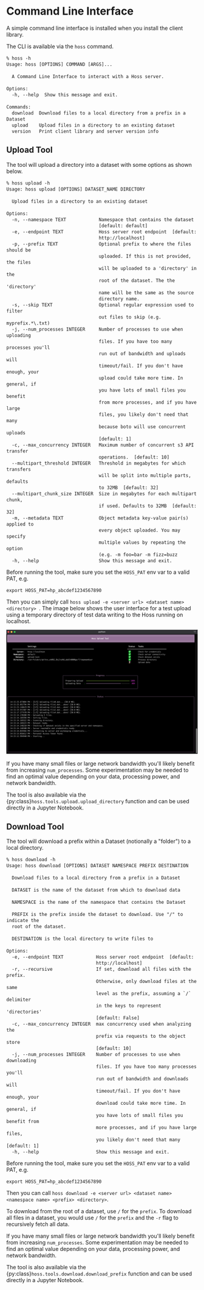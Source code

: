 # Command Line Interface
A simple command line interface is installed when you install the client library.

The CLI is available via the `hoss` command.
```
% hoss -h
Usage: hoss [OPTIONS] COMMAND [ARGS]...

  A Command Line Interface to interact with a Hoss server.

Options:
  -h, --help  Show this message and exit.

Commands:
  download  Download files to a local directory from a prefix in a Dataset
  upload    Upload files in a directory to an existing dataset
  version   Print client library and server version info
```

## Upload Tool
The tool will upload a directory into a dataset with some options as shown below.

```
% hoss upload -h
Usage: hoss upload [OPTIONS] DATASET_NAME DIRECTORY

  Upload files in a directory to an existing dataset

Options:
  -n, --namespace TEXT            Namespace that contains the dataset
                                  [default: default]
  -e, --endpoint TEXT             Hoss server root endpoint  [default:
                                  http://localhost]
  -p, --prefix TEXT               Optional prefix to where the files should be
                                  uploaded. If this is not provided, the files
                                  will be uploaded to a 'directory' in the
                                  root of the dataset. The the 'directory'
                                  name will be the same as the source
                                  directory name.
  -s, --skip TEXT                 Optional regular expression used to filter
                                  out files to skip (e.g. myprefix.*\.txt)
  -j, --num_processes INTEGER     Number of processes to use when uploading
                                  files. If you have too many processes you'll
                                  run out of bandwidth and uploads will
                                  timeout/fail. If you don't have enough, your
                                  upload could take more time. In general, if
                                  you have lots of small files you benefit
                                  from more processes, and if you have large
                                  files, you likely don't need that many
                                  because boto will use concurrent uploads
                                  [default: 1]
  -c, --max_concurrency INTEGER   Maximum number of concurrent s3 API transfer
                                  operations.  [default: 10]
  --multipart_threshold INTEGER   Threshold in megabytes for which transfers
                                  will be split into multiple parts, defaults
                                  to 32MB  [default: 32]
  --multipart_chunk_size INTEGER  Size in megabytes for each multipart chunk,
                                  if used. Defaults to 32MB  [default: 32]
  -m, --metadata TEXT             Object metadata key-value pair(s) applied to
                                  every object uploaded. You may specify
                                  multiple values by repeating the option
                                  (e.g. -m foo=bar -m fizz=buzz
  -h, --help                      Show this message and exit.
```

Before running the tool, make sure you set the `HOSS_PAT` env var to a valid PAT, e.g.

```
export HOSS_PAT=hp_abcdef1234567890
```

Then you can simply call `hoss upload -e <server url> <dataset name> <directory> `. The image below shows the 
user interface for a test upload using a temporary directory of test data writing to
the Hoss running on localhost. 

![The upload tool UI](_static/img/upload-tool.png "Upload Tool UI")

If you have many small files or large network bandwidth you'll likely benefit from increasing `num_processes`. Some 
experimentation may be needed to find an optimal value depending on your data, processing power, and network
bandwidth.

The tool is also available via the {py:class}`hoss.tools.upload.upload_directory` function 
and can be used directly in a Jupyter Notebook.


## Download Tool
The tool will download a prefix within a Dataset (notionally a "folder") to a local directory.

```
% hoss download -h
Usage: hoss download [OPTIONS] DATASET NAMESPACE PREFIX DESTINATION

  Download files to a local directory from a prefix in a Dataset

  DATASET is the name of the dataset from which to download data

  NAMESPACE is the name of the namespace that contains the Dataset

  PREFIX is the prefix inside the dataset to download. Use "/" to indicate the
  root of the dataset.

  DESTINATION is the local directory to write files to

Options:
  -e, --endpoint TEXT            Hoss server root endpoint  [default:
                                 http://localhost]
  -r, --recursive                If set, download all files with the prefix.
                                 Otherwise, only download files at the same
                                 level as the prefix, assuming a `/` delimiter
                                 in the keys to represent 'directories'
                                 [default: False]
  -c, --max_concurrency INTEGER  max concurrency used when analyzing the
                                 prefix via requests to the object store
                                 [default: 10]
  -j, --num_processes INTEGER    Number of processes to use when downloading
                                 files. If you have too many processes you'll
                                 run out of bandwidth and downloads will
                                 timeout/fail. If you don't have enough, your
                                 download could take more time. In general, if
                                 you have lots of small files you benefit from
                                 more processes, and if you have large files,
                                 you likely don't need that many  [default: 1]
  -h, --help                     Show this message and exit.
```

Before running the tool, make sure you set the `HOSS_PAT` env var to a valid PAT, e.g.

```
export HOSS_PAT=hp_abcdef1234567890
```

Then you can call `hoss download -e <server url> <dataset name> <namespace name> <prefix> <directory>`.

To download from the root of a dataset, use `/` for the `prefix`. To download all files in a dataset, you would use
`/` for the `prefix` and the `-r` flag to recursively fetch all data. 

If you have many small files or large network bandwidth you'll likely benefit from increasing `num_processes`. Some 
experimentation may be needed to find an optimal value depending on your data, processing power, and network
bandwidth.

The tool is also available via the {py:class}`hoss.tools.download.download_prefix` function 
and can be used directly in a Jupyter Notebook.
